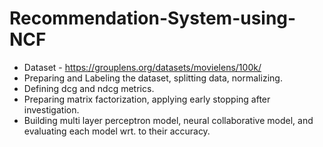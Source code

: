 # Recommendation-System-using-NCF

- Dataset - https://grouplens.org/datasets/movielens/100k/
- Preparing and Labeling the dataset, splitting data, normalizing.
- Defining dcg and ndcg metrics.
- Preparing matrix factorization, applying early stopping after investigation.
- Building multi layer perceptron model, neural collaborative model, and evaluating each model wrt. to their accuracy.
